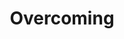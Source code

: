 ---
pid: CH771
title: Overcoming
location_transcription: By neighborhood, as relevant; or even downtown if it relates
  to center city. the entire city.
zipcode: '28209'
outside_phl: 'Charlotte NC '
neighborhood: 
age: '51'
age_range: 50-59
instagram: 
image_file_name: CH_771.jpg
proposal_transcription: Victims of social injustices in Philly, particularly based
  on racial, gender, or ethnic backgrounds and those who help others overcome injustices
  and those who have overcome injustice to go on to do positive things, especially
  in Philly.
topic: Gender Identity,Philadelphia,Social Justice,Race Ethnicity
topic_summary: 0, 0, 0, 0
type: Other No Form
keywords_other: 
credit: Maura Bosbyshell
image_labels: 
twitter: 
facebook: 
permalink: "/monuments/ch771/"
layout: item-page
---